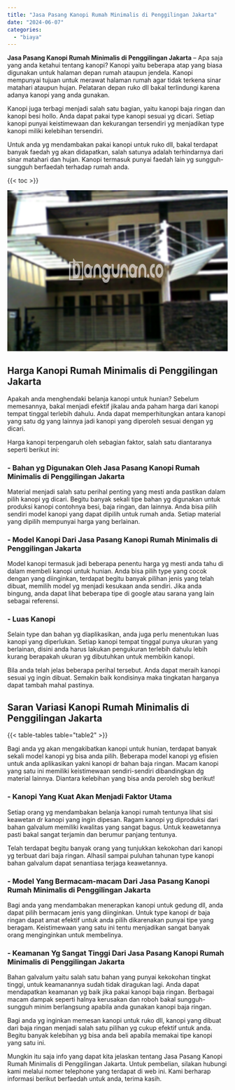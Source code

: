 ```yaml
---
title: "Jasa Pasang Kanopi Rumah Minimalis di Penggilingan Jakarta"
date: "2024-06-07"
categories: 
  - "biaya"
---
```


**Jasa Pasang Kanopi Rumah Minimalis di Penggilingan Jakarta** – Apa saja yang anda ketahui tentang kanopi? Kanopi yaitu beberapa atap yang biasa digunakan untuk halaman depan rumah ataupun jendela. Kanopi mempunyai tujuan untuk merawat halaman rumah agar tidak terkena sinar matahari ataupun hujan. Pelataran depan ruko dll bakal terlindungi karena adanya kanopi yang anda gunakan.

Kanopi juga terbagi menjadi salah satu bagian, yaitu kanopi baja ringan dan kanopi besi hollo. Anda dapat pakai type kanopi sesuai yg dicari. Setiap kanopi punyai keistimewaan dan kekurangan tersendiri yg menjadikan type kanopi miliki kelebihan tersendiri.

Untuk anda yg mendambakan pakai kanopi untuk ruko dll, bakal terdapat banyak faedah yg akan didapatkan, salah satunya adalah terhindarnya dari sinar matahari dan hujan. Kanopi termasuk punyai faedah lain yg sungguh-sungguh berfaedah terhadap rumah anda.

{{< toc >}}

![Jasa Pasang Kanopi Rumah Minimalis di Penggilingan Jakarta](/images/harga-kanopi-minimalis-03.png)

## Harga Kanopi Rumah Minimalis di Penggilingan Jakarta

Apakah anda menghendaki belanja kanopi untuk hunian? Sebelum memesannya, bakal menjadi efektif jikalau anda paham harga dari kanopi tempat tinggal terlebih dahulu. Anda dapat memperhitungkan antara kanopi yang satu dg yang lainnya jadi kanopi yang diperoleh sesuai dengan yg dicari.

Harga kanopi terpengaruh oleh sebagian faktor, salah satu diantaranya seperti berikut ini:

### \- Bahan yg Digunakan Oleh Jasa Pasang Kanopi Rumah Minimalis di Penggilingan Jakarta

Material menjadi salah satu perihal penting yang mesti anda pastikan dalam pilih kanopi yg dicari. Begitu banyak sekali tipe bahan yg digunakan untuk produksi kanopi contohnya besi, baja ringan, dan lainnya. Anda bisa pilih sendiri model kanopi yang dapat dipilih untuk rumah anda. Setiap material yang dipilih mempunyai harga yang berlainan.

### \- Model Kanopi Dari Jasa Pasang Kanopi Rumah Minimalis di Penggilingan Jakarta

Model kanopi termasuk jadi beberapa penentu harga yg mesti anda tahu di dalam membeli kanopi untuk hunian. Anda bisa pilih type yang cocok dengan yang diinginkan, terdapat begitu banyak pilihan jenis yang telah dibuat, memilih model yg menjadi kesukaan anda sendiri. Jika anda bingung, anda dapat lihat beberapa tipe di google atau sarana yang lain sebagai referensi.

### \- Luas Kanopi

Selain type dan bahan yg diaplikasikan, anda juga perlu menentukan luas kanopi yang diperlukan. Setiap kanopi tempat tinggal punya ukuran yang berlainan, disini anda harus lakukan pengukuran terlebih dahulu lebih kurang berapakah ukuran yg dibutuhkan untuk membikin kanopi.

Bila anda telah jelas beberapa perihal tersebut. Anda dapat meraih kanopi sesuai yg ingin dibuat. Semakin baik kondisinya maka tingkatan harganya dapat tambah mahal pastinya.

## Saran Variasi Kanopi Rumah Minimalis di Penggilingan Jakarta

{{< table-tables table="table2" >}}

Bagi anda yg akan mengakibatkan kanopi untuk hunian, terdapat banyak sekali model kanopi yg bisa anda pilih. Beberapa model kanopi yg efisien untuk anda aplikasikan yakni kanopi dr bahan baja ringan. Macam kanopi yang satu ini memiliki keistimewaan sendiri-sendiri dibandingkan dg material lainnya. Diantara kelebihan yang bisa anda peroleh sbg berikut!

### \- Kanopi Yang Kuat Akan Menjadi Faktor Utama

Setiap orang yg mendambakan belanja kanopi rumah tentunya lihat sisi keawetan dr kanopi yang ingin dipesan. Ragam kanopi yg diproduksi dari bahan galvalum memiliki kwalitas yang sangat bagus. Untuk keawetannya pasti bakal sangat terjamin dan berumur panjang tentunya.

Telah terdapat begitu banyak orang yang tunjukkan kekokohan dari kanopi yg terbuat dari baja ringan. Alhasil sampai puluhan tahunan type kanopi bahan galvalum dapat senantiasa terjaga keawetannya.

### \- Model Yang Bermacam-macam Dari Jasa Pasang Kanopi Rumah Minimalis di Penggilingan Jakarta

Bagi anda yang mendambakan menerapkan kanopi untuk gedung dll, anda dapat pilih bermacam jenis yang diinginkan. Untuk type kanopi dr baja ringan dapat amat efektif untuk anda pilih dikarenakan punyai tipe yang beragam. Keistimewaan yang satu ini tentu menjadikan sangat banyak orang menginginkan untuk membelinya.

### \- Keamanan Yg Sangat Tinggi Dari Jasa Pasang Kanopi Rumah Minimalis di Penggilingan Jakarta

Bahan galvalum yaitu salah satu bahan yang punyai kekokohan tingkat tinggi, untuk keamanannya sudah tidak diragukan lagi. Anda dapat mendapatkan keamanan yg baik jika pakai kanopi baja ringan. Berbagai macam dampak seperti halnya kerusakan dan roboh bakal sungguh-sungguh minim berlangsung apabila anda gunakan kanopi baja ringan.

Bagi anda yg inginkan memesan kanopi untuk ruko dll, kanopi yang dibuat dari baja ringan menjadi salah satu pilihan yg cukup efektif untuk anda. Begitu banyak kelebihan yg bisa anda beli apabila memakai tipe kanopi yang satu ini.

Mungkin itu saja info yang dapat kita jelaskan tentang Jasa Pasang Kanopi Rumah Minimalis di Penggilingan Jakarta. Untuk pembelian, silakan hubungi kami melalui nomer telephone yang terdapat di web ini. Kami berharap informasi berikut berfaedah untuk anda, terima kasih.
